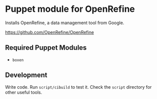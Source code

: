 # Puppet module for OpenRefine

Installs OpenRefine, a data management tool from Google.

https://github.com/OpenRefine/OpenRefine

## Required Puppet Modules

* `boxen`

## Development

Write code. Run `script/cibuild` to test it. Check the `script`
directory for other useful tools.
